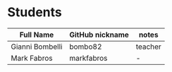 # Students

| Full Name | GitHub nickname | notes |
| --------- | --------------- | ----- |
| Gianni Bombelli | bombo82 |  teacher |
|Mark Fabros| markfabros | - |
